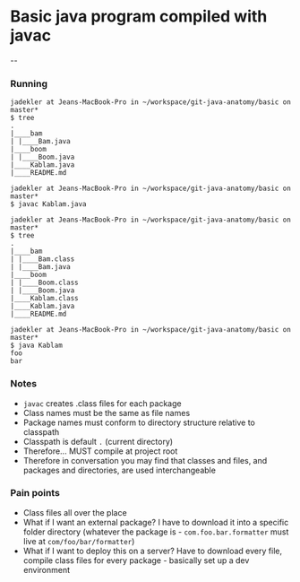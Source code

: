 # Basic java program compiled with javac

--

### Running

```
jadekler at Jeans-MacBook-Pro in ~/workspace/git-java-anatomy/basic on master*
$ tree
.
|____bam
| |____Bam.java
|____boom
| |____Boom.java
|____Kablam.java
|____README.md

jadekler at Jeans-MacBook-Pro in ~/workspace/git-java-anatomy/basic on master*
$ javac Kablam.java

jadekler at Jeans-MacBook-Pro in ~/workspace/git-java-anatomy/basic on master*
$ tree
.
|____bam
| |____Bam.class
| |____Bam.java
|____boom
| |____Boom.class
| |____Boom.java
|____Kablam.class
|____Kablam.java
|____README.md

jadekler at Jeans-MacBook-Pro in ~/workspace/git-java-anatomy/basic on master*
$ java Kablam
foo
bar
```

### Notes

- `javac` creates .class files for each package
- Class names must be the same as file names
- Package names must conform to directory structure relative to classpath
- Classpath is default `.` (current directory)
- Therefore... MUST compile at project root
- Therefore in conversation you may find that classes and files, and packages and directories, are used interchangeable

### Pain points

- Class files all over the place
- What if I want an external package? I have to download it into a specific folder directory (whatever the package is - `com.foo.bar.formatter` must live at `com/foo/bar/formatter`)
- What if I want to deploy this on a server? Have to download every file, compile class files for every package - basically set up a dev environment